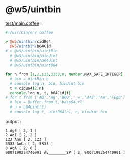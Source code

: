 [‼️]: ✏️README.mdt

# @w5/uintbin

[test/main.coffee](./test/main.coffee) :

```coffee
#!/usr/bin/env coffee

> @w5/uintbin/cidB64
  @w5/uintbin/b64Cid
# > @w5/uintbin/uintBin
  # @w5/uintbin/binUint
  # @w5/uintbin/b64Uint
  # @w5/uintbin/uintB64

for n from [1,2,123,3333,0, Number.MAX_SAFE_INTEGER]
  # bin = uintBin n
  # console.log n, bin, binUint bin
  t = cidB64(2,n)
  console.log n, t, b64Cid(t)
# for t from ['AQ','Ag','BQ0','_w','AAE','AA','FEgD']
  # bin = Buffer.from t,'base64url'
  # n = b64Uint(t)
  # console.log t, uintB64(n), n, binUint bin
```

output :

```
1 AgE [ 2, 1 ]
2 AgI [ 2, 2 ]
123 Ans [ 2, 123 ]
3333 AoUa [ 2, 3333 ]
0 AgA [ 2, 0 ]
9007199254740991 Av________8P [ 2, 9007199254740991 ]
```
